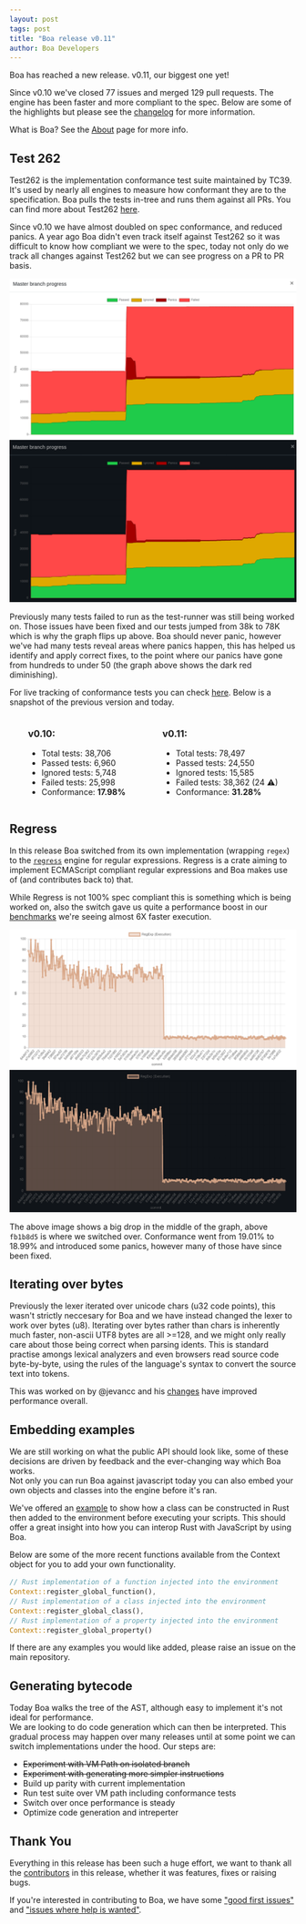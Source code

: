 ```yaml
---
layout: post
tags: post
title: "Boa release v0.11"
author: Boa Developers
---
```


Boa has reached a new release. v0.11, our biggest one yet!

Since v0.10 we've closed 77 issues and merged 129 pull requests. The engine has been faster and more compliant to the spec. Below are some of the highlights but please see the [changelog](https://github.com/boa-dev/boa/blob/main/CHANGELOG.md#0110-2021-01-14) for more information.

What is Boa? See the [About](/about) page for more info.

## Test 262

Test262 is the implementation conformance test suite maintained by TC39. It's used by nearly all engines to measure how conformant they are to the specification. Boa pulls the tests in-tree and runs them against all PRs. You can find more about Test262 [here](https://github.com/tc39/test262).

Since v0.10 we have almost doubled on spec conformance, and reduced panics. A year ago Boa didn't even track itself against Test262 so it was difficult to know how compliant we were to the spec, today not only do we track all changes against Test262 but we can see progress on a PR to PR basis.

<img class="light" src="/images/2021-01-14/conformance_light.png" />
<img class="dark" src="/images/2021-01-14/conformance_dark.png" />

Previously many tests failed to run as the test-runner was still being worked on. Those issues have been fixed and our tests jumped from 38k to 78K which is why the graph flips up above. Boa should never panic, however we've had many tests reveal areas where panics happen, this has helped us identify and apply correct fixes, to the point where our panics have gone from hundreds to under 50 (the graph above shows the dark red diminishing).

For live tracking of conformance tests you can check [here](https://boa-dev.github.io/boa/test262/). Below is a snapshot of the previous version and today.

<div class="row" style="display: flex; justify-content: space-around;">
        <section class="col-md-4" style="" id="version-latest"><div class="card"><div class="card-body"><h3>v0.10:</h3><ul class="list-group list-group-flush"><li class="list-group-item">Total tests: <span class="total-tests">38,706</span></li><li class="list-group-item">Passed tests: <span class="passed-tests">6,960</span></li><li class="list-group-item">Ignored tests: <span class="ignored-tests">5,748</span></li><li class="list-group-item">Failed tests: <span class="failed-tests">25,998</span></li><li class="list-group-item">Conformance: <b>17.98%</b></li></ul><div class="info-link"><a class="card-link" href="#"><span class="info-link"></span></a></div></div></div></section>
        <section class="col-md-4" style="" id="master-latest"><div class="card"><div class="card-body"><h3>v0.11:</h3><ul class="list-group list-group-flush"><li class="list-group-item">Total tests: <span class="total-tests">78,497</span></li><li class="list-group-item">Passed tests: <span class="passed-tests">24,550</span></li><li class="list-group-item">Ignored tests: <span class="ignored-tests">15,585</span></li><li class="list-group-item">Failed tests: <span class="failed-tests">38,362 (24 ⚠)</span></li><li class="list-group-item">Conformance: <b>31.28%</b></li></ul><div class="info-link"><a class="card-link" href="#"><span class="info-link"></span></a></div></div></div></section>
        <section class="col-md-4" style="display: none" id="old-versions"></section>
</div>

## Regress

In this release Boa switched from its own implementation (wrapping `regex`) to the [`regress`](https://github.com/ridiculousfish/regress) engine for regular expressions. Regress is a crate aiming to implement ECMAScript compliant regular expressions and Boa makes use of (and contributes back to) that.

While Regress is not 100% spec compliant this is something which is being worked on, also the switch gave us quite a performance boost in our [benchmarks](https://boa-dev.github.io/boa/dev/bench/) we're seeing almost 6X faster execution.

<img class="light" src="/images/2021-01-14/regex-bench-white.png" />
<img class="dark" src="/images/2021-01-14/regex-bench-dark.png" />

The above image shows a big drop in the middle of the graph, above `fb1b8d5` is where we switched over. Conformance went from 19.01% to 18.99% and introduced some panics, however many of those have since been fixed.

## Iterating over bytes

Previously the lexer iterated over unicode chars (u32 code points), this wasn't strictly neccesary for Boa and we have instead changed the lexer to work over bytes (u8). Iterating over bytes rather than chars is inherently much faster, non-ascii UTF8 bytes are all >=128, and we might only really care about those being correct when parsing idents. This is standard practise amongs lexical analyzers and even browsers read source code byte-by-byte, using the rules of the language's syntax to convert the source text into tokens.

This was worked on by @jevancc and his [changes](https://github.com/boa-dev/boa/pull/915/files) have improved performance overall.

## Embedding examples

We are still working on what the public API should look like, some of these decisions are driven by feedback and the ever-changing way which Boa works.  
Not only you can run Boa against javascript today you can also embed your own objects and classes into the engine before it's ran.

We've offered an [example](https://github.com/boa-dev/boa/blob/main/boa/examples/classes.rs) to show how a class can be constructed in Rust then added to the environment before executing your scripts.
This should offer a great insight into how you can interop Rust with JavaScript by using Boa.

Below are some of the more recent functions available from the Context object for you to add your own functionality.

```rust
// Rust implementation of a function injected into the environment
Context::register_global_function(),
// Rust implementation of a class injected into the environment
Context::register_global_class(),
// Rust implementation of a property injected into the environment
Context::register_global_property()
```

If there are any examples you would like added, please raise an issue on the main repository.

## Generating bytecode

Today Boa walks the tree of the AST, although easy to implement it's not ideal for performance.  
We are looking to do code generation which can then be interpreted. This gradual process may happen over many releases until at some point we can switch implementations under the hood. Our steps are:

- ~~Experiment with VM Path on isolated branch~~
- ~~Experiment with generating more simpler instructions~~
- Build up parity with current implementation
- Run test suite over VM path including conformance tests
- Switch over once performance is steady
- Optimize code generation and intreperter

## Thank You

Everything in this release has been such a huge effort, we want to thank all the [contributors](https://github.com/boa-dev/boa/graphs/contributors?from=2020-10-02&to=2021-01-12&type=c) in this release, whether it was features, fixes or raising bugs.

If you're interested in contributing to Boa, we have some ["good first issues"](https://github.com/boa-dev/boa/issues?q=is%3Aopen+is%3Aissue+label%3A%22good+first+issue%22) and ["issues where help is wanted"](https://github.com/boa-dev/boa/issues?q=is%3Aopen+is%3Aissue+label%3A%22help+wanted%22).
